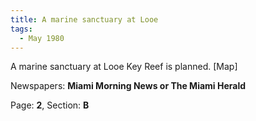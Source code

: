 ```yaml
---  
title: A marine sanctuary at Looe  
tags:  
  - May 1980  
---  
```

  
A marine sanctuary at Looe Key Reef is planned. [Map]  
  
Newspapers: **Miami Morning News or The Miami Herald**  
  
Page: **2**, Section: **B** 
